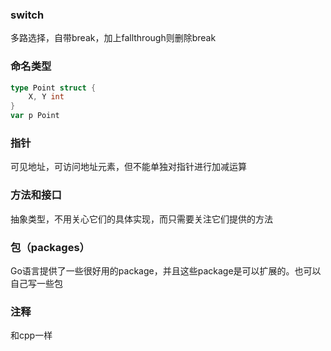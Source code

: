 ### switch
多路选择，自带break，加上fallthrough则删除break
### 命名类型
```go
type Point struct {
    X, Y int
}
var p Point
```
### 指针
可见地址，可访问地址元素，但不能单独对指针进行加减运算

### 方法和接口
抽象类型，不用关心它们的具体实现，而只需要关注它们提供的方法

### 包（packages）
Go语言提供了一些很好用的package，并且这些package是可以扩展的。也可以自己写一些包

### 注释
和cpp一样